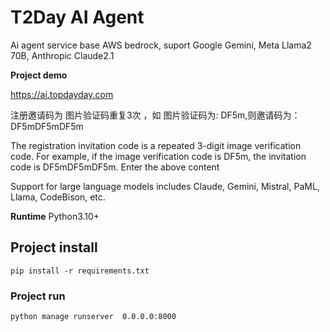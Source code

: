 # T2Day AI Agent
Ai agent service base AWS bedrock, suport Google Gemini, Meta Llama2 70B, Anthropic Claude2.1

**Project  demo**

https://ai.topdayday.com

注册邀请码为 图片验证码重复3次 ，如 图片验证码为: DF5m,则邀请码为：DF5mDF5mDF5m

The registration invitation code is a repeated 3-digit image verification code. For example, if the image verification code is DF5m, the invitation code is DF5mDF5mDF5m. Enter the above content

Support for large language models includes Claude, Gemini, Mistral, PaML, Llama, CodeBison, etc.

**Runtime** 
Python3.10+ 


## Project install 
```
pip install -r requirements.txt
```

### Project run
```
python manage runserver  0.0.0.0:8000
```



